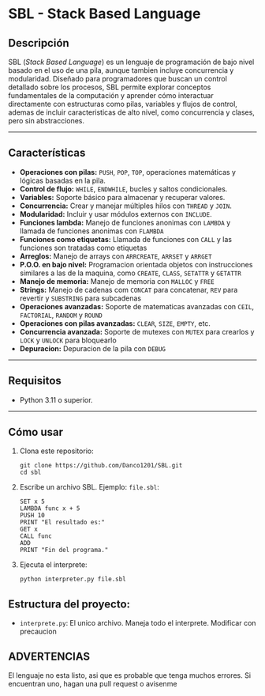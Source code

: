 # SBL - Stack Based Language

## Descripción
SBL (*Stack Based Language*) es un lenguaje de programación de bajo nivel basado en el uso de una pila, aunque tambien incluye concurrencia y modularidad. Diseñado para programadores que buscan un control detallado sobre los procesos, SBL permite explorar conceptos fundamentales de la computación y aprender cómo interactuar directamente con estructuras como pilas, variables y flujos de control, ademas de incluir caracteristicas de alto nivel, como concurrencia y clases, pero sin abstracciones.

---

## Características
- **Operaciones con pilas:** `PUSH`, `POP`, `TOP`, operaciones matemáticas y lógicas basadas en la pila.
- **Control de flujo:** `WHILE`, `ENDWHILE`, bucles y saltos condicionales.
- **Variables:** Soporte básico para almacenar y recuperar valores.
- **Concurrencia:** Crear y manejar múltiples hilos con `THREAD` y `JOIN`.
- **Modularidad:** Incluir y usar módulos externos con `INCLUDE`.
- **Funciones lambda:** Manejo de funciones anonimas con `LAMBDA` y llamada de funciones anonimas con `FLAMBDA`
- **Funciones como etiquetas:** Llamada de funciones con `CALL` y las funciones son tratadas como etiquetas
- **Arreglos:** Manejo de arrays con `ARRCREATE`, `ARRSET` y `ARRGET`
- **P.O.O. en bajo nivel:** Programacion orientada objetos con instrucciones similares a las de la maquina, como `CREATE`, `CLASS`, `SETATTR` y `GETATTR`
- **Manejo de memoria:** Manejo de memoria con `MALLOC` y `FREE`
- **Strings:** Manejo de cadenas com `CONCAT` para concatenar, `REV` para revertir y `SUBSTRING` para subcadenas
- **Operaciones avanzadas:** Soporte de matematicas avanzadas con `CEIL`, `FACTORIAL`, `RANDOM` y `ROUND`
- **Operaciones con pilas avanzadas:** `CLEAR`, `SIZE`, `EMPTY`, etc.
- **Concurrencia avanzada:** Soporte de mutexes con `MUTEX` para crearlos y `LOCK` y `UNLOCK` para bloquearlo
- **Depuracion:** Depuracion de la pila con `DEBUG`
---

## Requisitos
- Python 3.11 o superior.

---

## Cómo usar
1. Clona este repositorio:
   ```git
   git clone https://github.com/Danco1201/SBL.git
   cd sbl
2. Escribe un archivo SBL. Ejemplo: `file.sbl`:
   ```sbl
   SET x 5
   LAMBDA func x + 5
   PUSH 10
   PRINT "El resultado es:"
   GET x
   CALL func
   ADD
   PRINT "Fin del programa."
3. Ejecuta el interprete:
   ```bash
   python interpreter.py file.sbl

## Estructura del proyecto:
- `interprete.py`: El unico archivo. Maneja todo el interprete. Modificar con precaucion

## ADVERTENCIAS
El lenguaje no esta listo, asi que es probable que tenga muchos errores. Si encuentran uno, hagan una pull request o avisenme
